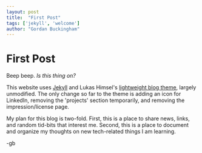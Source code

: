 ```yaml
---
layout: post
title:  "First Post"
tags: ['jekyll', 'welcome']
author: "Gordan Buckingham"
---
```


# First Post

Beep beep. _Is this thing on?_  

This website uses [Jekyll](https://jekyllrb.com/) and Lukas Himsel's [lightweight blog theme](https://github.com/lukas-h/material-theme/), largely unmodified. The only change so far to the theme is adding an icon for LinkedIn, removing the 'projects' section temporarily, and removing the impression/license page.

My plan for this blog is two-fold. First, this is a place to share news, links, and random tid-bits that interest me. Second, this is a place to document and organize my thoughts on new tech-related things I am learning.

-gb


